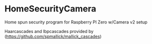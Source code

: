 # HomeSecurityCamera
Home spun security program for Raspberry PI Zero w/Camera v2 setup

Haarcascades and lbpcascades provided by (https://github.com/spmallick/mallick_cascades)
